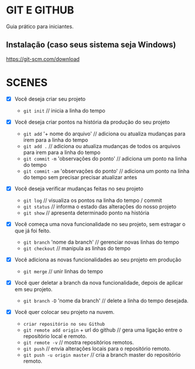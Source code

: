 # GIT E GITHUB

Guia prático para iniciantes.

## Instalação (caso seus sistema seja Windows)

https://git-scm.com/download

# SCENES
- [x] Você deseja criar seu projeto

    * `git init` // inicia a linha do tempo

- [x] Você deseja criar pontos na história da produção do seu projeto

    * `git add` '+ nome do arquivo' // adiciona ou atualiza mudanças para irem para a linha do tempo
    * `git add .` // adiciona ou atualiza mudanças de todos os arquivos para irem para a linha do tempo
    * `git commit` `-m` 'observações do ponto' // adiciona um ponto na linha do tempo
    * `git commit` `-am` 'observações do ponto' // adiciona um ponto na linha do tempo sem precisar precisar atualizar antes

- [x] Você deseja verificar mudanças feitas no seu projeto

    * `git log` // visualiza os pontos na linha do tempo / commit
    * `git status` // informa o estado das alterações do nosso projeto
    * `git show` // apresenta determinado ponto na história

- [x] Você começa uma nova funcionalidade no seu projeto, sem estragar o que já foi feito.

    * `git branch` 'nome da branch' // gerenciar novas linhas do tempo
    * `git checkout` // manipula as linhas do tempo

- [x] Você adiciona as novas funcionalidades ao seu projeto em produção

    * `git merge` // unir linhas do tempo

- [x] Você quer deletar a branch da nova funcionalidade, depois de aplicar em seu projeto.

    * `git branch` `-D` 'nome da branch' // delete a linha do tempo desejada.

- [x] Você quer colocar seu projeto na nuvem.

    * `criar repositório no seu Github`
    * `git remote add origin` + url do github // gera uma ligação entre o repositório local e remoto.
    * `git remote -v` // mostra repositórios remotos.
    * `git push` // envia alterações locais para o repositório remoto.
    * `git push -u origin master` // cria a branch master do repositório remoto.